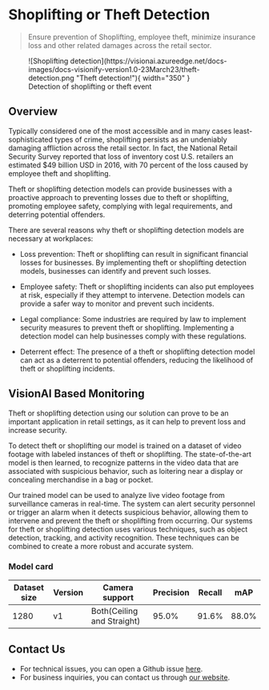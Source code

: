 # **Shoplifting or Theft Detection**

> Ensure prevention of Shoplifting, employee theft, minimize insurance loss and other related damages across the retail sector.

<figure markdown>
  ![Shoplifting detection](https://visionai.azureedge.net/docs-images/docs-visionify-version1.0-23March23/theft-detection.png "Theft detection!"){ width="350" }
  <figcaption>Detection of shoplifting or theft event</figcaption>
</figure>


## Overview

Typically considered one of the most accessible and in many cases least-sophisticated types of crime, shoplifting persists as an undeniably damaging affliction across the retail sector. In fact, the National Retail Security Survey reported that loss of inventory cost U.S. retailers an estimated $49 billion USD in 2016, with 70 percent of the loss caused by employee theft and shoplifting.

Theft or shoplifting detection models can provide businesses with a proactive approach to preventing losses due to theft or shoplifting, promoting employee safety, complying with legal requirements, and deterring potential offenders.

There are several reasons why theft or shoplifting detection models are necessary at workplaces:

- Loss prevention: Theft or shoplifting can result in significant financial losses for businesses. By implementing theft or shoplifting detection models, businesses can identify and prevent such losses.

- Employee safety: Theft or shoplifting incidents can also put employees at risk, especially if they attempt to intervene. Detection models can provide a safer way to monitor and prevent such incidents.

- Legal compliance: Some industries are required by law to implement security measures to prevent theft or shoplifting. Implementing a detection model can help businesses comply with these regulations.

- Deterrent effect: The presence of a theft or shoplifting detection model can act as a deterrent to potential offenders, reducing the likelihood of theft or shoplifting incidents.

## VisionAI Based Monitoring

Theft or shoplifting detection using our solution can prove to be an important application in retail settings, as it can help to prevent loss and increase security. 

To detect theft or shoplifting our model is trained on a dataset of video footage with labeled instances of theft or shoplifting. The state-of-the-art model is then learned, to recognize patterns in the video data that are associated with suspicious behavior, such as loitering near a display or concealing merchandise in a bag or pocket.

Our trained model can be used to analyze live video footage from surveillance cameras in real-time. The system can alert security personnel or trigger an alarm when it detects suspicious behavior, allowing them to intervene and prevent the theft or shoplifting from occurring. Our systems for theft or shoplifting detection uses various techniques, such as object detection, tracking, and activity recognition. These techniques can be combined to create a more robust and accurate system.


### Model card

 <div class="table">
    <table class="fl-table">
        <thead>
        <tr><th>Dataset size</th>
            <th>Version</th>
            <th>Camera support</th>
            <th>Precision</th>
            <th>Recall</th>
            <th> mAP  </th>  
        </thead>
        <tbody>
        <tr>
            <td>1280</td>
            <td>v1</td>
            <td>Both(Ceiling and Straight)</td>
            <td>95.0% </td>
            <td>91.6% </td>
            <td>88.0% </td>
        </tr>
        </tbody>
    </table>
</div>

## Contact Us

- For technical issues, you can open a Github issue [here](https://github.com/visionify/visionai).
- For business inquiries, you can contact us through [our website](https://visionify.ai/contact-us/).